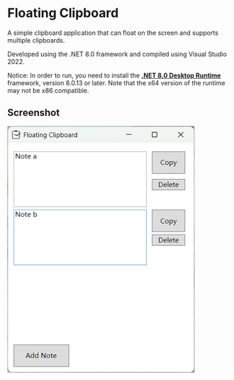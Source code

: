 # Floating Clipboard

A simple clipboard application that can float on the screen and supports multiple clipboards. 

Developed using the .NET 8.0 framework and compiled using Visual Studio 2022.

Notice: In order to run, you need to install the [**.NET 8.0 Desktop Runtime**](https://dotnet.microsoft.com/en-us/download/dotnet/8.0) framework, version 8.0.13 or later. Note that the x64 version of the runtime may not be x86 compatible.

## Screenshot

![Screenshot](./Asset/screenshot.jpg)
